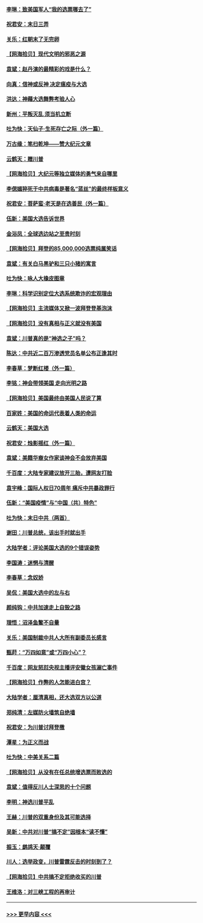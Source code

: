 #### [李琳：致美国军人“我的选票哪去了”](../pages/nsc993/n12635351.md?t=12220702) 
#### [祝君安：末日三弄](../pages/nsc993/n12635324.md?t=12220702) 
#### [关乐：红朝末了无完卵](../pages/nsc993/n12635315.md?t=12220702) 
#### [【网海拾贝】现代文明的邪恶之源](../pages/nsc993/n12634425.md?t=12220702) 
#### [袁斌：赵丹演的最精彩的戏是什么？](../pages/nsc993/n12633316.md?t=12220702) 
#### [向真：信神或反神 决定瘟疫与大选](../pages/nsc993/n12632710.md?t=12220702) 
#### [洪达：神藉大选舞弊考验人心](../pages/nsc993/n12631962.md?t=12220702) 
#### [新州：平叛灭乱  须当机立断](../pages/nsc993/n12631946.md?t=12220702) 
#### [吐为快：天仙子‧生死存亡之际（外一篇）](../pages/nsc993/n12631927.md?t=12220702) 
#### [万古缘：笔扫乾坤——赞大纪元文章](../pages/nsc993/n12631922.md?t=12220702) 
#### [云鹤天：赠川普](../pages/nsc993/n12631823.md?t=12220702) 
#### [【网海拾贝】大纪元等独立媒体的勇气来自哪里](../pages/nsc993/n12629961.md?t=12220702) 
#### [李偲嫣猝死于中共病毒是著名“蓝丝”的最终样板意义](../pages/nsc993/n12628812.md?t=12220702) 
#### [祝君安：菩萨蛮·老天是在选善民（外一篇）](../pages/nsc993/n12628793.md?t=12220702) 
#### [伍新：美国大选告诉世界](../pages/nsc993/n12628768.md?t=12220702) 
#### [金浴凤：全球选边站之至贵时刻](../pages/nsc993/n12627318.md?t=12220702) 
#### [【网海拾贝】拜登的85,000,000选票纯属笑话](../pages/nsc993/n12626569.md?t=12220702) 
#### [袁斌：有关白马黑驴和三只小猪的寓言](../pages/nsc993/n12626198.md?t=12220702) 
#### [吐为快：咏人大橡皮图章](../pages/nsc993/n12624470.md?t=12220702) 
#### [李琳：科学识别定位大选系统欺诈的宏观理由](../pages/nsc993/n12624340.md?t=12220702) 
#### [【网海拾贝】主流媒体又掀一波拜登登基泡沫](../pages/nsc993/n12624000.md?t=12220702) 
#### [【网海拾贝】没有真相与正义就没有美国](../pages/nsc993/n12621885.md?t=12220702) 
#### [袁斌：川普真的是“神选之子”吗？](../pages/nsc993/n12621749.md?t=12220702) 
#### [陈达：中共近二百万渗透党员名单公布正逢其时](../pages/nsc993/n12620870.md?t=12220702) 
#### [李春草：梦断红楼（外一篇）](../pages/nsc993/n12619122.md?t=12220702) 
#### [李铭：神会带领美国 走向光明之路](../pages/nsc993/n12618584.md?t=12220702) 
#### [【网海拾贝】美国最终由美国人民说了算](../pages/nsc993/n12617255.md?t=12220702) 
#### [百家姓：美国的命运代表着人类的命运](../pages/nsc993/n12615838.md?t=12220702) 
#### [云鹤天：美国大选](../pages/nsc993/n12615994.md?t=12220702) 
#### [祝君安：烛影摇红（外一篇）](../pages/nsc993/n12615975.md?t=12220702) 
#### [袁斌：美籍华裔女作家谈神会不会放弃美国](../pages/nsc993/n12615263.md?t=12220702) 
#### [千百度：大陆专家建议放开三胎，遭网友打脸](../pages/nsc993/n12614456.md?t=12220702) 
#### [袁宇峰：国际人权日70周年 痛斥中共暴政罪行](../pages/nsc993/n12611965.md?t=12220702) 
#### [伍新：“美国疫情”与“中国（共）特色”](../pages/nsc993/n12611463.md?t=12220702) 
#### [吐为快：末日中共（两首）](../pages/nsc993/n12611461.md?t=12220702) 
#### [谢田：川普总统，该出手时就出手](../pages/nsc993/n12610905.md?t=12220702) 
#### [大陆学者：评论美国大选的9个错误姿势](../pages/nsc993/n12609586.md?t=12220702) 
#### [李国涛：迷惘与清醒](../pages/nsc993/n12607532.md?t=12220702) 
#### [李春草：念奴娇](../pages/nsc993/n12607083.md?t=12220702) 
#### [吴侃：美国大选中的左与右](../pages/nsc993/n12607054.md?t=12220702) 
#### [颜纯钩：中共加速走上自毁之路](../pages/nsc993/n12606473.md?t=12220702) 
#### [理悟：沼泽鱼鳖不自量](../pages/nsc993/n12606454.md?t=12220702) 
#### [关乐：美国制裁中共人大所有副委员长感言](../pages/nsc993/n12606442.md?t=12220702) 
#### [甄莳：“万四如意”或“万四小心”？](../pages/nsc993/n12606091.md?t=12220702) 
#### [千百度：网友怒怼央视主播评安徽女孩溺亡事件](../pages/nsc993/n12605370.md?t=12220702) 
#### [【网海拾贝】作弊的人怎能进白宫？](../pages/nsc993/n12603546.md?t=12220702) 
#### [大陆学者：厘清真相，还大选双方以公道](../pages/nsc993/n12603475.md?t=12220702) 
#### [郑纯清：左媒防火墙筑自绝墙](../pages/nsc993/n12602226.md?t=12220702) 
#### [祝君安：为川普讨拜登檄](../pages/nsc993/n12602199.md?t=12220702) 
#### [潭星：为正义而战](../pages/nsc993/n12600926.md?t=12220702) 
#### [吐为快：中美关系二篇](../pages/nsc993/n12600908.md?t=12220702) 
#### [【网海拾贝】从没有在任总统增选票而败选的](../pages/nsc993/n12600435.md?t=12220702) 
#### [袁斌：值得反川人士深思的十个问题](../pages/nsc993/n12600332.md?t=12220702) 
#### [李明：神选川普平乱](../pages/nsc993/n12599751.md?t=12220702) 
#### [王赫：川普的双重身份及其可能选择](../pages/nsc993/n12599723.md?t=12220702) 
#### [吴新：中共对川普“搞不定”因根本“读不懂”](../pages/nsc993/n12599502.md?t=12220702) 
#### [振玉：鹧鸪天‧颠覆](../pages/nsc993/n12599494.md?t=12220702) 
#### [川人：选举政变，川普雷霆反击的时刻到了？](../pages/nsc993/n12599291.md?t=12220702) 
#### [【网海拾贝】中共搞不定拒绝收买的川普](../pages/nsc993/n12598955.md?t=12220702) 
#### [王维洛：对三峡工程的再审计](../pages/nsc993/n12598436.md?t=12220702) 

----
#### [ >>> 更早内容 <<< ](../indexes/nsc993-earlier.md)
